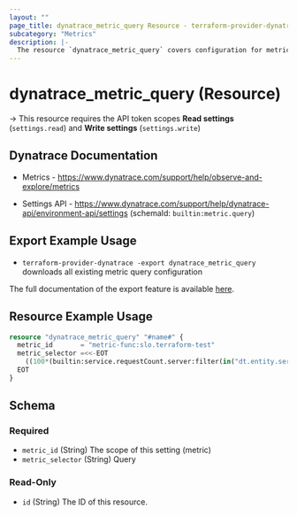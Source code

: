 ```yaml
---
layout: ""
page_title: dynatrace_metric_query Resource - terraform-provider-dynatrace"
subcategory: "Metrics"
description: |-
  The resource `dynatrace_metric_query` covers configuration for metric query
---
```


# dynatrace_metric_query (Resource)

-> This resource requires the API token scopes **Read settings** (`settings.read`) and **Write settings** (`settings.write`)

## Dynatrace Documentation

- Metrics - https://www.dynatrace.com/support/help/observe-and-explore/metrics

- Settings API - https://www.dynatrace.com/support/help/dynatrace-api/environment-api/settings (schemaId: `builtin:metric.query`)

## Export Example Usage

- `terraform-provider-dynatrace -export dynatrace_metric_query` downloads all existing metric query configuration

The full documentation of the export feature is available [here](https://dt-url.net/h203qmc).

## Resource Example Usage

```terraform
resource "dynatrace_metric_query" "#name#" {
  metric_id       = "metric-func:slo.terraform-test"
  metric_selector =<<-EOT
    ((100*(builtin:service.requestCount.server:filter(in("dt.entity.service",entitySelector("type(SERVICE),mzId(0000000000000000000),serviceType(WEB_SERVICE,WEB_REQUEST_SERVICE)"))):splitBy())/(builtin:service.requestCount.server:filter(in("dt.entity.service",entitySelector("type(SERVICE),mzId(0000000000000000000),serviceType(WEB_SERVICE,WEB_REQUEST_SERVICE)"))):splitBy())) - (95.0))
  EOT
}
```

<!-- schema generated by tfplugindocs -->
## Schema

### Required

- `metric_id` (String) The scope of this setting (metric)
- `metric_selector` (String) Query

### Read-Only

- `id` (String) The ID of this resource.
 